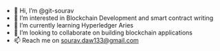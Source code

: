 - 👋 Hi, I’m @git-sourav
- 👀 I’m interested in Blockchain Development and smart contract writing
- 🌱 I’m currently learning Hyperledger Aries
- 💞️ I’m looking to collaborate on building blockchain applications
- 📫 Reach me on sourav.daw133@gmail.com

<!---
git-sourav/git-sourav is a ✨ special ✨ repository because its `README.md` (this file) appears on your GitHub profile.
You can click the Preview link to take a look at your changes.
--->
